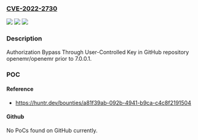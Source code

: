 ### [CVE-2022-2730](https://cve.mitre.org/cgi-bin/cvename.cgi?name=CVE-2022-2730)
![](https://img.shields.io/static/v1?label=Product&message=openemr%2Fopenemr&color=blue)
![](https://img.shields.io/static/v1?label=Version&message=n%2Fa&color=blue)
![](https://img.shields.io/static/v1?label=Vulnerability&message=CWE-639%20Authorization%20Bypass%20Through%20User-Controlled%20Key&color=brighgreen)

### Description

Authorization Bypass Through User-Controlled Key in GitHub repository openemr/openemr prior to 7.0.0.1.

### POC

#### Reference
- https://huntr.dev/bounties/a81f39ab-092b-4941-b9ca-c4c8f2191504

#### Github
No PoCs found on GitHub currently.


